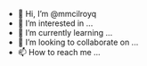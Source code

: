 - 👋 Hi, I’m @mmcilroyq
- 👀 I’m interested in ...
- 🌱 I’m currently learning ...
- 💞️ I’m looking to collaborate on ...
- 📫 How to reach me ...

<!---
mmcilroyq/mmcilroyq is a ✨ special ✨ repository because its `README.md` (this file) appears on your GitHub profile.
You can click the Preview link to take a look at your changes.
--->

